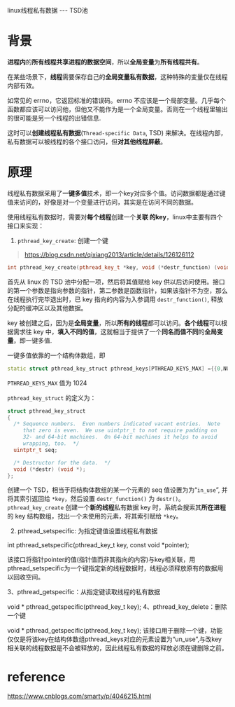 
linux线程私有数据 --- TSD池

# 背景

**进程内**的**所有线程共享进程的数据空间**，所以**全局变量**为**所有线程共有**。

在某些场景下，**线程**需要保存自己的**全局变量私有数据**，这种特殊的变量仅在线程内部有效。

如常见的 errno，它返回标准的错误码。errno 不应该是一个局部变量。几乎每个函数都应该可以访问他，但他又不能作为是一个全局变量。否则在一个线程里输出的很可能是另一个线程的出错信息.

这时可以**创建线程私有数据**(`Thread-specific Data`, TSD) 来解决。在线程内部，私有数据可以被线程的各个接口访问，但**对其他线程屏蔽**。

# 原理

线程私有数据采用了**一键多值**技术，即一个key对应多个值。访问数据都是通过键值来访问的，好像是对一个变量进行访问，其实是在访问不同的数据。

使用线程私有数据时，需要对**每个线程**创建一个**关联 的key**，linux中主要有四个接口来实现：

1. `pthread_key_create`: 创建一个键

> https://blog.csdn.net/qixiang2013/article/details/126126112

```cpp
int pthread_key_create(pthread_key_t *key, void (*destr_function) (void*));
```

首先从 linux 的 TSD 池中分配一项，然后将其值赋给 key 供以后访问使用。接口的第一个参数是指向参数的指针，第二参数是函数指针，如果该指针不为空，那么在线程执行完毕退出时，已 key 指向的内容为入参调用 `destr_function()`, 释放分配的缓冲区以及其他数据。

key 被创建之后，因为是**全局变量**，所以**所有的线程**都可以访问。**各个线程**可以根据需求往 key 中，**填入不同的值**，这就相当于提供了一个**同名而值不同**的**全局变量**，即一键多值.

一键多值依靠的一个结构体数组，即

```cpp
static struct pthread_key_struct pthread_keys[PTHREAD_KEYS_MAX] ={{0,NULL}};
```

`PTHREAD_KEYS_MAX` 值为 1024

`pthread_key_struct` 的定义为：

```cpp
struct pthread_key_struct
{
  /* Sequence numbers.  Even numbers indicated vacant entries.  Note
     that zero is even.  We use uintptr_t to not require padding on
     32- and 64-bit machines.  On 64-bit machines it helps to avoid
     wrapping, too.  */
  uintptr_t seq;

  /* Destructor for the data.  */
  void (*destr) (void *);
};
```

创建一个 TSD，相当于将结构体数组的某一个元素的 seq 值设置为为“`in_use`”, 并将其索引返回给 `*key`，然后设置 `destr_function()` 为 `destr()`。`pthread_key_create` 创建一个**新的线程**私有数据 key 时，系统会搜索其**所在进程**的 key 结构数组，找出一个未使用的元素，将其索引赋给 `*key`。

2. pthread_setspecific: 为指定键值设置线程私有数据

int pthread_setspecific(pthread_key_t key, const void *pointer);

该接口将指针pointer的值(指针值而非其指向的内容)与key相关联，用pthread_setspecific为一个键指定新的线程数据时，线程必须释放原有的数据用以回收空间。

3、pthread_getspecific：从指定键读取线程的私有数据

void * pthread_getspecific(pthread_key_t key);
4、pthread_key_delete：删除一个键

void * pthread_getspecific(pthread_key_t key);
该接口用于删除一个键，功能仅仅是将该key在结构体数组pthread_keys对应的元素设置为“un_use”,与改key相关联的线程数据是不会被释放的，因此线程私有数据的释放必须在键删除之前。


# reference

https://www.cnblogs.com/smarty/p/4046215.html
